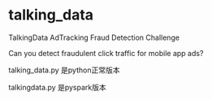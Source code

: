 # talking_data
TalkingData AdTracking Fraud Detection Challenge


Can you detect fraudulent click traffic for mobile app ads?

talking_data.py 是python正常版本

talkingdata.py  是pyspark版本
